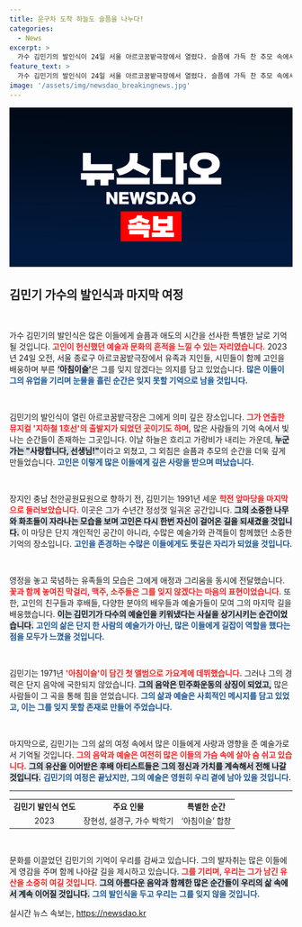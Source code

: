 ```yaml
---
title: 운구차 도착 하늘도 슬픔을 나누다!
categories:
  - News
excerpt: >
  가수 김민기의 발인식이 24일 서울 아르코꿈밭극장에서 열렸다. 슬픔에 가득 찬 추모 속에서 아침이슬이 울려 퍼졌고, 수많은 지인과 팬들이 고인을 배웅했다. 그의 예술적 유산은 영원히 기억될 것이다.
feature_text: >
  가수 김민기의 발인식이 24일 서울 아르코꿈밭극장에서 열렸다. 슬픔에 가득 찬 추모 속에서 아침이슬이 울려 퍼졌고, 수많은 지인과 팬들이 고인을 배웅했다. 그의 예술적 유산은 영원히 기억될 것이다.
image: '/assets/img/newsdao_breakingnews.jpg'
---
```


<p><img src="/assets/img/newsdao_breakingnews.jpg" alt="firstkoreanews 속보" /></p>

<h2 data-ke-size="size26">김민기 가수의 발인식과 마지막 여정</h2>

<p data-ke-size="size16">&nbsp;</p>

<p>가수 김민기의 발인식은 많은 이들에게 슬픔과 애도의 시간을 선사한 특별한 날로 기억될 것입니다. <b><span style="color: #ee2323;">고인이 헌신했던 예술과 문화의 흔적을 느낄 수 있는 자리였습니다.</span></b> 2023년 24일 오전, 서울 종로구 아르코꿈밭극장에서 유족과 지인들, 시민들이 함께 고인을 배웅하며 부른 <b><span style="background-color: #21538527;">‘아침이슬’</span></b>은 그를 잊지 않겠다는 의지를 담고 있었습니다. <b><span style="color: #1a5490;">많은 이들이 그의 유업을 기리며 눈물을 흘린 순간은 잊지 못할 기억으로 남을 것입니다.</span></b></p>

<p data-ke-size="size16">&nbsp;</p>

<p>김민기의 발인식이 열린 아르코꿈밭극장은 그에게 의미 깊은 장소입니다. <b><span style="color: #ee2323;">그가 연출한 뮤지컬 '지하철 1호선'의 출발지가 되었던 곳이기도 하며,</span></b> 많은 사람들의 기억 속에서 빛나는 순간들이 존재하는 그곳입니다. 이날 하늘은 흐리고 가랑비가 내리는 가운데, <b><span style="background-color: #21538527;">누군가는 "사랑합니다, 선생님!"</span></b>이라고 외쳤고, 그 외침은 슬픔과 추모의 순간을 더욱 깊게 만들었습니다. <b><span style="color: #1a5490;">고인은 이렇게 많은 이들에게 깊은 사랑을 받으며 떠났습니다.</span></b></p>

<p data-ke-size="size16">&nbsp;</p>

<p>장지인 충남 천안공원묘원으로 향하기 전, 김민기는 1991년 세운 <b><span style="color: #ee2323;">학전 앞마당을 마지막으로 둘러보았습니다.</span></b> 이곳은 그가 수년간 정성껏 일궈온 공간입니다. <b><span style="background-color: #21538527;">그의 소중한 나무와 화초들이 자라나는 모습을 보며 고인은 다시 한번 자신이 걸어온 길을 되새겼을 것입니다.</span></b> 이 마당은 단지 개인적인 공간이 아니라, 수많은 예술가와 관객들이 함께했던 소중한 기억의 장소입니다. <b><span style="color: #1a5490;">고인을 존경하는 수많은 이들에게도 뜻깊은 자리가 되었을 것입니다.</span></b></p>

<p data-ke-size="size16">&nbsp;</p>

<p>영정을 놓고 묵념하는 유족들의 모습은 그에게 애정과 그리움을 동시에 전달했습니다. <b><span style="color: #ee2323;">꽃과 함께 놓여진 막걸리, 맥주, 소주들은 그를 잊지 않겠다는 마음의 표현이었습니다.</span></b> 또한, 고인의 친구들과 후배들, 다양한 분야의 배우들과 예술가들이 모여 그의 마지막 길을 배웅했습니다. <b><span style="background-color: #21538527;">이는 김민기가 다수의 예술인을 키워냈다는 사실을 상기시키는 순간이었습니다.</span></b> <b><span style="color: #1a5490;">고인의 삶은 단지 한 사람의 예술가가 아닌, 많은 이들에게 길잡이 역할을 했다는 점을 모두가 느꼈을 것입니다.</span></b></p>

<p data-ke-size="size16">&nbsp;</p>

<p>김민기는 1971년 <b><span style="color: #ee2323;">'아침이슬'이 담긴 첫 앨범으로 가요계에 데뷔했습니다.</span></b> 그러나 그의 경력은 단지 음악에 국한되지 않았습니다. <b><span style="background-color: #21538527;">그의 음악은 민주화운동의 상징이 되었고,</span></b> 많은 사람들이 그 곡을 통해 힘을 얻었습니다. <b><span style="color: #1a5490;">그의 삶과 예술은 사회적인 메시지를 담고 있었고, 이는 그를 잊지 못할 존재로 만들어 주었습니다.</span></b></p>

<p data-ke-size="size16">&nbsp;</p>

<p>마지막으로, 김민기는 그의 삶의 여정 속에서 많은 이들에게 사랑과 영향을 준 예술가로서 기억될 것입니다. <b><span style="color: #ee2323;">그의 음악과 예술은 여전히 많은 이들의 가슴 속에 살아 숨 쉬고 있습니다.</span></b> <b><span style="background-color: #21538527;">그의 유산을 이어받은 후배 아티스트들은 그의 정신과 가치를 계속해서 전해 나갈 것입니다.</span></b> <b><span style="color: #1a5490;">김민기의 여정은 끝났지만, 그의 예술은 영원히 우리 곁에 남아 있을 것입니다.</span></b></p>

<hr />

<table style="width: 100%;">
    <tr>
        <td style="text-align: center; height: 17px;"><b>김민기 발인식 연도</b></td>
        <td style="text-align: center; height: 17px;"><b>주요 인물</b></td>
        <td style="text-align: center; height: 17px;"><b>특별한 순간</b></td>
    </tr>
    <tr>
        <td style="text-align: center; height: 17px;">2023</td>
        <td style="text-align: center; height: 17px;">장현성, 설경구, 가수 박학기</td>
        <td style="text-align: center; height: 17px;">‘아침이슬’ 합창</td>
    </tr>
</table>

<p data-ke-size="size16">&nbsp;</p>

<p>문화를 이끌었던 김민기의 기억이 우리를 감싸고 있습니다. 그의 발자취는 많은 이들에게 영감을 주며 함께 나아갈 길을 제시하고 있습니다. <b><span style="color: #ee2323;">그를 기리며, 우리는 그가 남긴 유산을 소중히 여길 것입니다.</span></b> <b><span style="background-color: #21538527;">그의 아름다운 음악과 함께한 많은 순간들이 우리의 삶 속에서 계속 이어질 것입니다.</span></b> <b><span style="color: #1a5490;">그의 발인식을 두고 우리는 그를 잊지 않을 것입니다.</span></b></p>
실시간 뉴스 속보는, <a href="https://newsdao.kr" rel="dofollow">https://newsdao.kr</a>


